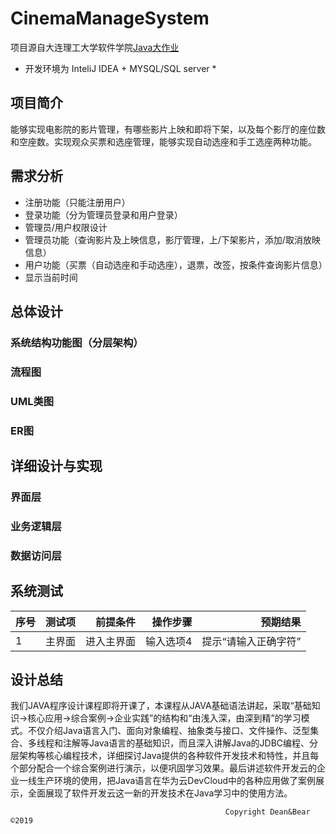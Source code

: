 # CinemaManageSystem
项目源自大连理工大学软件学院[Java大作业](JAVA高级编程大作业.pdf)

* 开发环境为  InteliJ IDEA + MYSQL/SQL server *

## 项目简介
能够实现电影院的影片管理，有哪些影片上映和即将下架，以及每个影厅的座位数和空座数。实现观众买票和选座管理，能够实现自动选座和手工选座两种功能。

## 需求分析
+ 注册功能（只能注册用户）
+ 登录功能（分为管理员登录和用户登录）
+ 管理员/用户权限设计
+ 管理员功能（查询影片及上映信息，影厅管理，上/下架影片，添加/取消放映信息）
+ 用户功能（买票（自动选座和手动选座），退票，改签，按条件查询影片信息）
+ 显示当前时间

## 总体设计
### 系统结构功能图（分层架构）
### 流程图
### UML类图
### ER图

## 详细设计与实现
### 界面层

### 业务逻辑层

### 数据访问层


## 系统测试
序号|测试项|前提条件|操作步骤|预期结果|
--|:--:|--:|--:|--:
1 |主界面|进入主界面|输入选项4|提示“请输入正确字符”|通过

## 设计总结
我们JAVA程序设计课程即将开课了，本课程从JAVA基础语法讲起，采取“基础知识→核心应用→综合案例→企业实践”的结构和“由浅入深，由深到精”的学习模式。不仅介绍Java语言入门、面向对象编程、抽象类与接口、文件操作、泛型集合、多线程和注解等Java语言的基础知识，而且深入讲解Java的JDBC编程、分层架构等核心编程技术，详细探讨Java提供的各种软件开发技术和特性，并且每个部分配合一个综合案例进行演示，以便巩固学习效果。最后讲述软件开发云的企业一线生产环境的使用，把Java语言在华为云DevCloud中的各种应用做了案例展示，全面展现了软件开发云这一新的开发技术在Java学习中的使用方法。

                                                    
                                                    Copyright Dean&Bear ©2019
